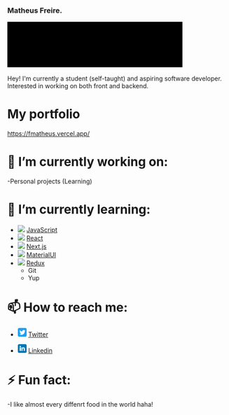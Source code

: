 ### Matheus Freire.
  
  <img src="https://github.com/fmatheus7/fmatheus7/blob/master/minifesto.gif" width=400>


Hey!  I'm currently a student (self-taught) and aspiring software developer. Interested in working on both front and backend.
# My portfolio
https://fmatheus.vercel.app/
# 🔭 I’m currently working on:
-Personal projects (Learning)
# 🌱 I’m currently learning:
   - <img src="https://upload.wikimedia.org/wikipedia/commons/6/6a/JavaScript-logo.png" height="20px" /> [JavaScript](https://developer.mozilla.org/en-US/docs/Web/JavaScript)
- <img src="https://reactnative.dev/img/header_logo.svg" height="15px" /> [React](https://github.com/facebook/react)
- <img src="https://upload.wikimedia.org/wikipedia/commons/thumb/8/8e/Nextjs-logo.svg/800px-Nextjs-logo.svg.png" height="15px" /> [Next.js](https://github.com/zeit/next.js/)
- <img src="https://camo.githubusercontent.com/cf05625198fe7b6ad8a302d1ce16bc99b93ec2ac/68747470733a2f2f6d6174657269616c2d75692e636f6d2f7374617469632f6c6f676f2e737667" height="15px" /> [MaterialUI](https://github.com/mui-org/material-ui)
- <img src="https://reactnative.dev/img/header_logo.svg" height="15px" /> [Redux](https://github.com/reduxjs/react-redux)
   -  Git
   -  Yup

# 📫 How to reach me: 

 - <img src="https://raw.githubusercontent.com/edent/SuperTinyIcons/099dc12b59179d07d534069bc8551718f786d91a/images/svg/twitter.svg" height="20px" /> [Twitter](https://twitter.com/fmaatheus_)

 - <img src="https://raw.githubusercontent.com/edent/SuperTinyIcons/099dc12b59179d07d534069bc8551718f786d91a/images/svg/linkedin.svg" height="20px" /> [Linkedin](https://www.linkedin.com/in/matheusfff)


# ⚡ Fun fact: 
-I like almost every diffenrt food in the world haha!

